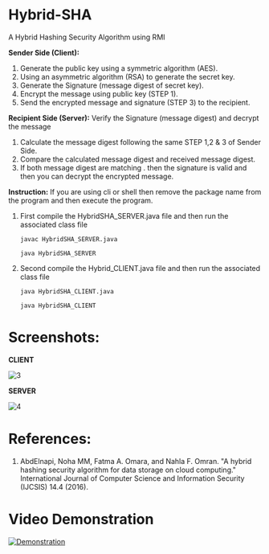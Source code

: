 # Hybrid-SHA
A Hybrid Hashing Security Algorithm using RMI

**Sender Side (Client):**
1. Generate the public key using a symmetric algorithm (AES).
2. Using an asymmetric algorithm (RSA) to generate the secret key.
3. Generate the Signature (message digest of  secret key).
4. Encrypt the message using public key (STEP 1).
5. Send the encrypted message and signature (STEP 3) to the recipient.

**Recipient Side (Server):**
Verify the Signature (message digest) and decrypt the message
1. Calculate the message digest following the same STEP 1,2 & 3 of Sender Side.
2. Compare the calculated message digest and received message digest.
3. If both message digest are matching . then the signature is valid and then you can decrypt the encrypted message.

**Instruction:**
If you are using cli or shell then remove the package name from the program and then execute the program.
1. First compile the HybridSHA_SERVER.java file and then run the associated class file

   `javac HybridSHA_SERVER.java`
   
   `java HybridSHA_SERVER`
   
2. Second compile the Hybrid_CLIENT.java file and then run the associated class file

   `java HybridSHA_CLIENT.java`
   
   `java HybridSHA_CLIENT`

# Screenshots:

**CLIENT**

![3](https://user-images.githubusercontent.com/25420334/117573894-24295a80-b0f8-11eb-81d8-b26d6dc563e0.png)

**SERVER**

![4](https://user-images.githubusercontent.com/25420334/117573943-5cc93400-b0f8-11eb-99ce-97dcb4144f5a.png)

# References:
1. AbdElnapi, Noha MM, Fatma A. Omara, and Nahla F. Omran. "A hybrid hashing security algorithm for data storage on cloud computing." International Journal of Computer Science and Information Security (IJCSIS) 14.4 (2016).

# Video Demonstration

[![Demonstration](https://img.youtube.com/vi/SX5mSCy0lWo/maxresdefault.jpg)](https://www.youtube.com/watch?v=SX5mSCy0lWo)
